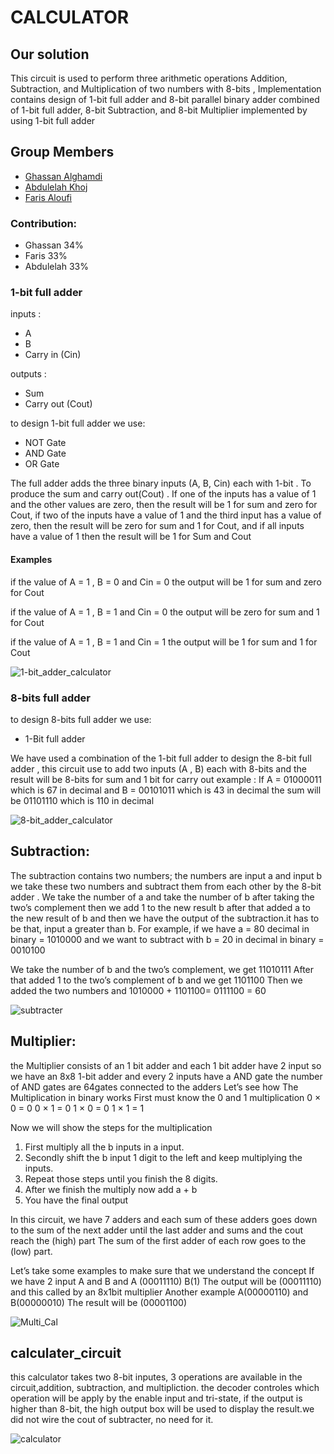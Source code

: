 # CALCULATOR
## Our solution
This circuit is used to perform three arithmetic operations Addition, Subtraction, and Multiplication of two numbers with 8-bits , Implementation contains design of 1-bit full adder and 8-bit parallel binary adder combined of 1-bit full adder, 8-bit Subtraction, and 8-bit Multiplier implemented by using 1-bit full adder

## Group Members
[comment]: <> (each group memeber should write his first, middle and last name with link to his GitHub account)
- [Ghassan Alghamdi](https://github.com/ONLYGHASSAN)
- [Abdulelah Khoj](https://github.com/abdulelah-khoj)
- [Faris Aloufi](https://github.com/Farisaloufi)

[comment]: <> (Students should include the contribution percentage of each group member.)
[comment]: <> (Example:)
### Contribution:
- Ghassan 34%
- Faris 33%
- Abdulelah 33%




### 1-bit full adder 
inputs : 
- A
- B
- Carry in (Cin)

outputs : 
- Sum
- Carry out (Cout)

to design 1-bit full adder we use:
- NOT Gate
- AND Gate
- OR Gate

The full adder adds the three binary inputs (A, B, Cin) each with 1-bit . To produce the sum and carry out(Cout) . If one of the inputs has a value of 1 and the other values ​​are zero, then the result will be 1 for sum and zero for Cout, if two of the inputs have a value of 1 and the third input has a value of zero, then the result will be zero for sum and 1 for Cout, and if all inputs have a value of 1 then the result will be 1 for Sum and Cout



#### Examples
if the value of A = 1 , B = 0 and Cin = 0
the output will be 1 for sum and zero for Cout   
 
if the value of A = 1 , B = 1 and Cin = 0
the output will be zero for sum and 1 for Cout  
 
if the value of A = 1 , B = 1 and Cin = 1
the output will be 1 for sum and 1 for Cout   




![1-bit_adder_calculator](https://user-images.githubusercontent.com/123293486/220189469-442db8cf-3d30-440e-a363-78e5449b965d.png)

### 8-bits full adder
to design 8-bits full adder we use:
- 1-Bit full adder

We have used a combination of the 1-bit full adder to design the 8-bit full adder , this circuit use to add two inputs (A , B) each with 8-bits and the result will be 8-bits for sum and 1 bit for carry out
example : 
If A = 01000011 which is 67 in decimal and B = 00101011 which is 43 in decimal the sum will be 01101110 which is 110 in decimal 



![8-bit_adder_calculator](https://user-images.githubusercontent.com/123293486/220189524-00aefbd0-2bd8-4072-942b-3173aaa77eb9.png)

## Subtraction:
The subtraction contains two numbers; the numbers are input a and input b we take these two numbers and subtract them from each other by the 8-bit adder .
We take the number of a and take the number of b after taking the two’s complement then we add 1 to the new result b after that added a to the new result of b and then we have the output of the subtraction.it has to be that, input a greater than b.
For example, if we have a = 80 decimal in binary = 1010000 and we want to subtract  with b = 20 in decimal in binary = 0010100
 
We take the number of b and the two’s complement, we get 11010111
After that added 1 to the two’s complement of b and we get 1101100
Then we added the two numbers and 1010000 + 1101100= 0111100 = 60



![subtracter](https://user-images.githubusercontent.com/123258988/220190937-9b3139dc-0d62-48e1-bf0f-300b2ea94c08.jpeg)

## Multiplier:
the Multiplier consists of an 1 bit adder and each 1 bit adder have 2 input so we have an 8x8 1-bit adder and every 2 inputs have a AND gate the number of AND gates are 64gates connected to the adders
Let’s see how The Multiplication in binary works
First must know the 0 and 1 multiplication
0 × 0 = 0
0 × 1 = 0
1 × 0 = 0
1 × 1 = 1  

Now we will show the steps for the multiplication
1)    First multiply all the b inputs in a input.
2)    Secondly shift the b input 1 digit to the left and keep multiplying the inputs.
3)    Repeat those steps until you finish the 8 digits.
4)    After we finish the multiply now add a + b
5)    You have the final output
 
In this circuit, we have 7 adders and each sum of these adders goes down to the sum of the next adder until the last adder and sums and the cout reach the (high) part
The sum of the first adder of each row goes to the (low) part.
 
Let’s take some examples to make sure that we understand the concept
If we have 2 input A and B and A (00011110) B(1)
The output will be (00011110) and this called by an 8x1bit multiplier
Another example A(00000110) and B(00000010)
The result will be (00001100)



![Multi_Cal](https://user-images.githubusercontent.com/123325830/220191230-4c7c0dc6-76bf-43f2-8cae-fb3914248bb0.jpeg)

 
 


##  calculater_circuit

this calculator takes two 8-bit inputes, 3 operations are available in the circuit,addition, subtraction, and multipliction. the decoder controles which operation will be apply by the enable input and tri-state, if the output is higher than 8-bit, the high output box will be used to display the result.we did not wire the cout of subtracter, no need for it.

![calculator](https://user-images.githubusercontent.com/123293486/220192003-17bd712d-d6a9-4baa-b055-e8d8b6e9f8cc.png)

